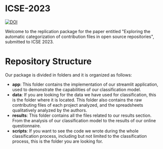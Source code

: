 # ICSE-2023
[![DOI](https://zenodo.org/badge/202890143.svg)](https://zenodo.org/badge/latestdoi/202890143)

Welcome to the replication package for the paper entitled "Exploring the automatic categorization of contribution files in open source repositories", submitted to ICSE 2023. 

# Repository Structure 
Our package is divided in folders and it is organized as follows:
- **app**: This folder contains the implementation of our streamlit application, used to demonstrate the capabilities of our classification model. 
- **data**: If you are looking for the data we have used for classification, this is the folder where it is located. This folder also contains the raw contributing files of each project analyzed, and the spreadsheets qualitatively analyzed by the authors. 
- **results**: This folder contains all the files related to our results section. From the analysis of our classification model to the results of our online questionnaire.
- **scripts**: If you want to see the code we wrote during the whole classification process, including but not limited to the classification process, this is the folder you are looking for.
